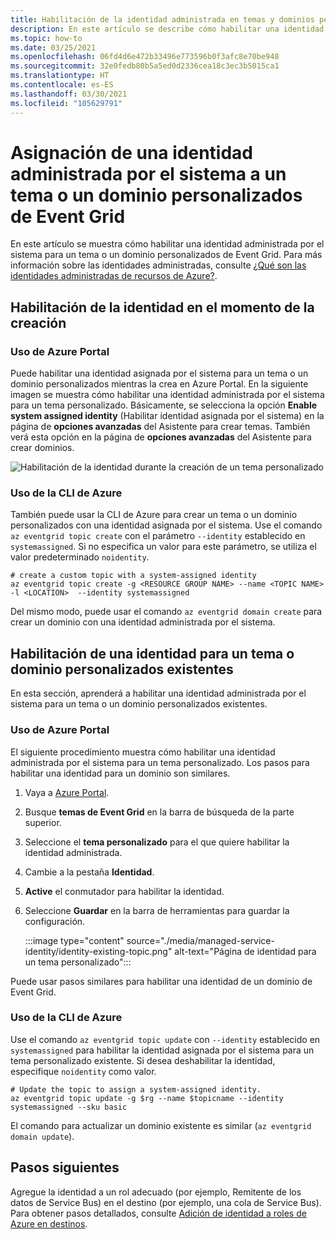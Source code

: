 ```yaml
---
title: Habilitación de la identidad administrada en temas y dominios personalizados de Azure Event Grid
description: En este artículo se describe cómo habilitar una identidad de servicio administrada de un tema o un dominio personalizados de Azure Event Grid.
ms.topic: how-to
ms.date: 03/25/2021
ms.openlocfilehash: 06fd4d6e472b33496e773596b0f3afc8e70be948
ms.sourcegitcommit: 32e0fedb80b5a5ed0d2336cea18c3ec3b5015ca1
ms.translationtype: HT
ms.contentlocale: es-ES
ms.lasthandoff: 03/30/2021
ms.locfileid: "105629791"
---
```

# <a name="assign-a-system-managed-identity-to-an-event-grid-custom-topic-or-domain"></a>Asignación de una identidad administrada por el sistema a un tema o un dominio personalizados de Event Grid 
En este artículo se muestra cómo habilitar una identidad administrada por el sistema para un tema o un dominio personalizados de Event Grid. Para más información sobre las identidades administradas, consulte [¿Qué son las identidades administradas de recursos de Azure?](../active-directory/managed-identities-azure-resources/overview.md).

## <a name="enable-identity-at-the-time-of-creation"></a>Habilitación de la identidad en el momento de la creación

### <a name="using-azure-portal"></a>Uso de Azure Portal
Puede habilitar una identidad asignada por el sistema para un tema o un dominio personalizados mientras la crea en Azure Portal. En la siguiente imagen se muestra cómo habilitar una identidad administrada por el sistema para un tema personalizado. Básicamente, se selecciona la opción **Enable system assigned identity** (Habilitar identidad asignada por el sistema) en la página de **opciones avanzadas** del Asistente para crear temas. También verá esta opción en la página de **opciones avanzadas** del Asistente para crear dominios. 

![Habilitación de la identidad durante la creación de un tema personalizado](./media/managed-service-identity/create-topic-identity.png)

### <a name="using-azure-cli"></a>Uso de la CLI de Azure
También puede usar la CLI de Azure para crear un tema o un dominio personalizados con una identidad asignada por el sistema. Use el comando `az eventgrid topic create` con el parámetro `--identity` establecido en `systemassigned`. Si no especifica un valor para este parámetro, se utiliza el valor predeterminado `noidentity`. 

```azurecli-interactive
# create a custom topic with a system-assigned identity
az eventgrid topic create -g <RESOURCE GROUP NAME> --name <TOPIC NAME> -l <LOCATION>  --identity systemassigned
```

Del mismo modo, puede usar el comando `az eventgrid domain create` para crear un dominio con una identidad administrada por el sistema.

## <a name="enable-identity-for-an-existing-custom-topic-or-domain"></a>Habilitación de una identidad para un tema o dominio personalizados existentes
En esta sección, aprenderá a habilitar una identidad administrada por el sistema para un tema o un dominio personalizados existentes. 

### <a name="using-azure-portal"></a>Uso de Azure Portal
El siguiente procedimiento muestra cómo habilitar una identidad administrada por el sistema para un tema personalizado. Los pasos para habilitar una identidad para un dominio son similares. 

1. Vaya a [Azure Portal](https://portal.azure.com).
2. Busque **temas de Event Grid** en la barra de búsqueda de la parte superior.
3. Seleccione el **tema personalizado** para el que quiere habilitar la identidad administrada. 
4. Cambie a la pestaña **Identidad**. 
5. **Active** el conmutador para habilitar la identidad. 
1. Seleccione **Guardar** en la barra de herramientas para guardar la configuración. 

    :::image type="content" source="./media/managed-service-identity/identity-existing-topic.png" alt-text="Página de identidad para un tema personalizado"::: 

Puede usar pasos similares para habilitar una identidad de un dominio de Event Grid.

### <a name="use-the-azure-cli"></a>Uso de la CLI de Azure
Use el comando `az eventgrid topic update` con `--identity` establecido en `systemassigned` para habilitar la identidad asignada por el sistema para un tema personalizado existente. Si desea deshabilitar la identidad, especifique `noidentity` como valor. 

```azurecli-interactive
# Update the topic to assign a system-assigned identity. 
az eventgrid topic update -g $rg --name $topicname --identity systemassigned --sku basic 
```

El comando para actualizar un dominio existente es similar (`az eventgrid domain update`).


## <a name="next-steps"></a>Pasos siguientes
Agregue la identidad a un rol adecuado (por ejemplo, Remitente de los datos de Service Bus) en el destino (por ejemplo, una cola de Service Bus). Para obtener pasos detallados, consulte [Adición de identidad a roles de Azure en destinos](add-identity-roles.md). 
